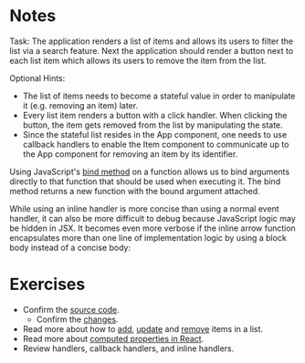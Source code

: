# Notes

Task: The application renders a list of items and allows its users to filter the list via a search feature. Next the application should render a button next to each list item which allows its users to remove the item from the list.

Optional Hints:

- The list of items needs to become a stateful value in order to manipulate it (e.g. removing an item) later.
- Every list item renders a button with a click handler. When clicking the button, the item gets removed from the list by manipulating the state.
- Since the stateful list resides in the App component, one needs to use callback handlers to enable the Item component to communicate up to the App component for removing an item by its identifier.

Using JavaScript's [bind method](https://developer.mozilla.org/en-US/docs/Web/JavaScript/Reference/Global_objects/Function/bind) on a function allows us to bind arguments directly to that function that should be used when executing it. The bind method returns a new function with the bound argument attached.

While using an inline handler is more concise than using a normal event handler, it can also be more difficult to debug because JavaScript logic may be hidden in JSX. It becomes even more verbose if the inline arrow function encapsulates more than one line of implementation logic by using a block body instead of a concise body:

# Exercises

- Confirm the [source code](https://codesandbox.io/s/github/the-road-to-learn-react/hacker-stories/tree/2021/Inline-Handler-in-JSX).
  - Confirm the [changes](https://github.com/the-road-to-learn-react/hacker-stories/compare/2021/Imperative-React...2021/Inline-Handler-in-JSX).
- Read more about how to [add](https://www.robinwieruch.de/react-add-item-to-list/), [update](https://www.robinwieruch.de/react-update-item-in-list/) and [remove](https://www.robinwieruch.de/react-remove-item-from-list/) items in a list.
- Read more about [computed properties in React](https://www.robinwieruch.de/react-computed-properties/).
- Review handlers, callback handlers, and inline handlers.
